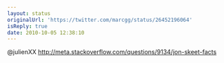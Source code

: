 ```yaml
---
layout: status
originalUrl: 'https://twitter.com/marcgg/status/26452196064'
isReply: true
date: 2010-10-05 12:38:10
---
```


@julienXX http://meta.stackoverflow.com/questions/9134/jon-skeet-facts
